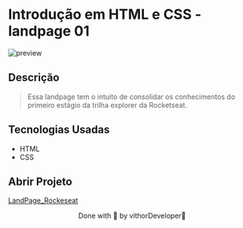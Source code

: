 
# Introdução em HTML e CSS - landpage 01

![preview](https://user-images.githubusercontent.com/116108525/203446783-2195c385-9bd7-4b5f-a48f-2c044c354518.png)
## Descrição

 > Essa landpage tem o intuito de consolidar os conhecimentos do primeiro estágio da trilha explorer da Rocketseat.

## Tecnologias Usadas 

* HTML
* CSS
## Abrir Projeto

<a href=""></a>[LandPage_Rockeseat](land-page-01.vercel.app)

<p align="center">Done with 💜 by vithorDeveloper👋</p>
